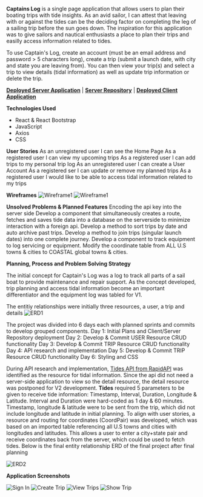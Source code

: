 **Captains Log** is a single page application that allows users to plan their boating trips with tide insights. As an avid sailor, I can attest that leaving with or against the tides can be the deciding factor on completing the leg of a sailing trip before the sun goes down. The inspiration for this application was to give sailors and nautical enthusiasts a place to plan their trips and easilly access information related to tides. 

To use Captain's Log, create an account (must be an email address and password > 5 characters long), create a trip (submit a launch date, with city and state you are leaving from). You can then view your trip(s) and select a trip to view details (tidal information) as well as update trip information or delete the trip.

**[Deployed Server Application](https://nautical-trip-planner.herokuapp.com/)** |
**[Server Repository](https://github.com/MachopCodes/Nautical-Trip-Planner-Server)** |
**[Deployed Client Application](https://machopcodes.github.io/Tide_Planner/)**

**Technologies Used**
- React & React Bootstrap
- JavaScript
- Axios
- CSS

**User Stories**
As an unregistered user I can see the Home Page
As a registered user I can view my upcoming trips
As a registered user I can add trips to my personal trip log
As an unregistered user I can create a User Account
As a registered ser I can update or remove my planned trips
As a registered user I would like to be able to access tidal information related to my trips

**Wireframes**
![Wireframe1](https://github.com/MachopCodes/Tide_Planner/blob/master/public/Wireframe1.PNG)
![Wireframe1](https://github.com/MachopCodes/Tide_Planner/blob/master/public/Wireframe2.PNG)

**Unsolved Problems & Planned Features**
Encoding the api key into the server side
Develop a component that simultaneously creates a route, fetches and saves tide data into a database on the serverside to minimize interaction with a foreign api. 
Develop a method to sort trips by date and auto archive past trips. 
Develop a method to join trips (singular launch dates) into one complete journey.
Develop a component to track equipment to log servicing or equipment. 
Modify the coordinate table from ALL U.S towns & cities to COASTAL global towns & cities. 

**Planning, Process and Problem Solving Strategy**

The initial concept for Captain's Log was a log to track all parts of a sail boat to provide maintenance and repair support. As the concept developed, trip planning and access tidal information become an important differentiator and the equipment log was tabled for V1.

The entitiy relationships were initially three resources, a user, a trip and details
![ERD1](https://github.com/MachopCodes/Tide_Planner/blob/master/public/ERD1.PNG)

The project was divided into 6 days each with planned sprints and commits to develop grouped components.
Day 1: Initial Plans and Client/Server Repository deployment
Day 2: Develop & Commit USER Resource CRUD functionality
Day 3: Develop & Commit TRIP Resource CRUD functionality
Day 4: API research and implementation
Day 5: Develop & Commit TRIP Resource CRUD functionality
Day 6: Styling and CSS

During API research and implementation,  [Tides API from RapidAPI](https://rapidapi.com/apihood/api/tides) was identified as the resource for tidal information. Since the  api did not need a server-side application to view so the detail resource, the detail resource was postponed for V2 development. **Tides** required 5 parameters to be given to receive tide information: Timestamp,	Interval,	Duration, Longitude & Latitude. Interval and Duration were hard-coded as 1 day & 60 minutes. Timestamp, longitude & latitude were to be sent from the trip, which did not include longitude and latitude in initial planning. To align with user stories, a resource and routing for coordinates (CoordPair) was developed, which was based on an imported table referencing all U.S towns and cities with longitudes and latitudes. This allows a user to enter a city+state pair and receive coordinates back from the server, which could be used to fetch tides. Below is the final entity relationship ERD of the final project after final planning

![ERD2](https://github.com/MachopCodes/Tide_Planner/blob/master/public/ERD1.PNG)

**Application Screenshots**

![Sign In](https://github.com/MachopCodes/Tide_Planner/blob/master/public/CL%20Log%20In.PNG)
![Create Trip](https://github.com/MachopCodes/Tide_Planner/blob/master/public/CL%20Create%20Trip.PNG)
![View Trips](https://github.com/MachopCodes/Tide_Planner/blob/master/public/CL%20View%20Trip.PNG)
![Show Trip](https://github.com/MachopCodes/Tide_Planner/blob/master/public/CL%20Show%20Trip.PNG)
